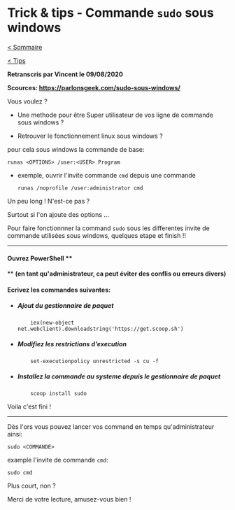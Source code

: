 # Trick & tips - Commande `sudo` sous windows

[< Sommaire](/README.md)

[< Tips](./README.md)

**Retranscris par Vincent le 09/08/2020**

**Scources: https://parlonsgeek.com/sudo-sous-windows/**

Vous voulez ?
- Une methode pour être Super utilisateur de vos ligne de commande sous windows ?

- Retrouver le fonctionnement linux sous windows ?

pour cela sous windows la commande de base:

`runas <OPTIONS> /user:<USER> Program`

- exemple, ouvrir l'invite commande `cmd` depuis une commande

    `runas /noprofile /user:administrator cmd`

Un peu long ! N'est-ce pas ?

Surtout si l'on ajoute des options ...

Pour faire fonctionnner la command `sudo` sous les differentes invite de commande utilisées sous windows, quelques etape et finish !!

***

#### Ouvrez PowerShell **
** **(en tant qu'administrateur, ca peut éviter des conflis ou erreurs divers)**

#### Ecrivez les commandes suivantes:

- ##### Ajout du gestionnaire de paquet
    ```code
        iex(new-object net.webclient).downloadstring('https://get.scoop.sh')
    ```
    
- ##### Modifiez les restrictions d'execution
    ```code
        set-executionpolicy unrestricted -s cu -f
    ```

- ##### Installez la commande au systeme depuis le gestionnaire de paquet

    ```code
        scoop install sudo
    ```

Voila c'est fini !

***

Dès l'ors vous pouvez lancer vos command en temps qu'administrateur ainsi:

`sudo <COMMANDE>`

example l'invite de commande `cmd`:

`sudo cmd`

Plus court, non ?

Merci de votre lecture, amusez-vous bien !